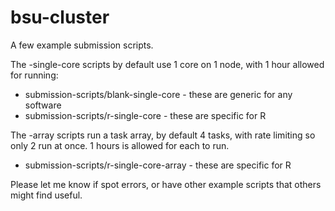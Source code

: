 # bsu-cluster

A few example submission scripts.

The -single-core scripts by default use 1 core on 1 node, with 1 hour allowed for running:
* submission-scripts/blank-single-core - these are generic for any software
* submission-scripts/r-single-core - these are specific for R

The -array scripts run a task array, by default 4 tasks, with rate limiting so only 2 run at once. 1 hours is allowed for each to run.
* submission-scripts/r-single-core-array - these are specific for R

Please let me know if spot errors, or have other example scripts that others might find useful.
